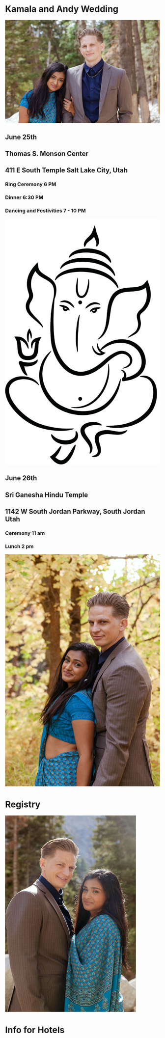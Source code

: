 

# Kamala and Andy Wedding

![Kamala&Andy](/images/IMG_0868edit.jpg) 

## June 25th
## Thomas S. Monson Center
## 411 E South Temple Salt Lake City, Utah
### Ring Ceremony 6 PM
### Dinner 6:30 PM
### Dancing and Festivities 7 - 10 PM




![ganeshimage](/images/Ganeshimage.jpg)




## June 26th
## Sri Ganesha Hindu Temple
## 1142 W South Jordan Parkway, South Jordan Utah
### Ceremony 11 am
### Lunch 2 pm


![kamala](/images/IMG_1442edit.jpg)



# Registry


![andy](/images/IMG_0643edit.jpg)



# Info for Hotels
